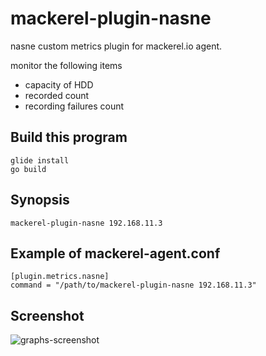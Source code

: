 # mackerel-plugin-nasne
nasne custom metrics plugin for mackerel.io agent.

monitor the following items

- capacity of HDD
- recorded count
- recording failures count

## Build this program
```shell
glide install
go build
```

## Synopsis

```shell
mackerel-plugin-nasne 192.168.11.3
```

## Example of mackerel-agent.conf

```shell
[plugin.metrics.nasne]
command = "/path/to/mackerel-plugin-nasne 192.168.11.3"
```

## Screenshot
![graphs-screenshot](https://user-images.githubusercontent.com/1732800/28486860-0ff281f8-6ec2-11e7-9b6f-c5854908adc2.png)

